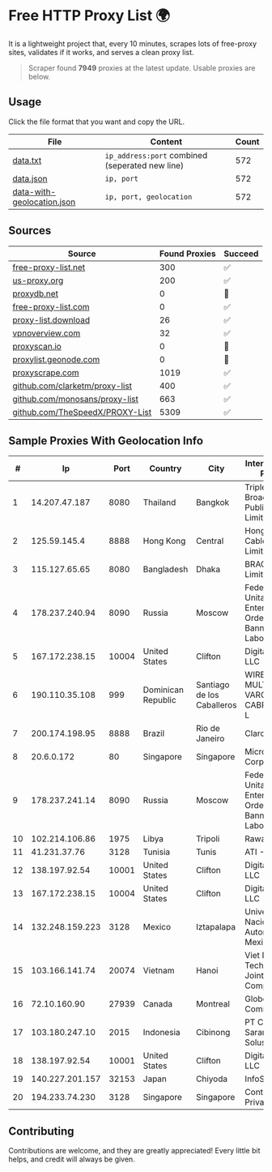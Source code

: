 
# Free HTTP Proxy List 🌍

It is a lightweight project that, every 10 minutes, scrapes lots of free-proxy sites, validates if it works, and serves a clean proxy list.


> Scraper found **7949** proxies at the latest update. Usable proxies are below.

## Usage

Click the file format that you want and copy the URL.


|File|Content|Count|
|----|-------|-----|
|[data.txt](https://raw.githubusercontent.com/themiralay/Proxy-List-World/master/data.txt)|`ip_address:port` combined (seperated new line)|572|
|[data.json](https://raw.githubusercontent.com/themiralay/Proxy-List-World/master/data.json)|`ip, port`|572|
|[data-with-geolocation.json](https://raw.githubusercontent.com/themiralay/Proxy-List-World/master/data-with-geolocation.json)|`ip, port, geolocation`|572|

## Sources

|Source|Found Proxies|Succeed|
|------|-------------|-------|
|[free-proxy-list.net](https://free-proxy-list.net)|300|✅|
|[us-proxy.org](https://www.us-proxy.org)|200|✅|
|[proxydb.net](http://proxydb.net)|0|🚫|
|[free-proxy-list.com](https://free-proxy-list.com/?page=&port=&type%5B%5D=http&type%5B%5D=https&up_time=0&search=Search)|0|✅|
|[proxy-list.download](https://www.proxy-list.download/HTTP)|26|✅|
|[vpnoverview.com](https://vpnoverview.com/privacy/anonymous-browsing/free-proxy-servers)|32|✅|
|[proxyscan.io](https://www.proxyscan.io)|0|🚫|
|[proxylist.geonode.com](https://proxylist.geonode.com/api/proxy-list?limit=300&page=1&sort_by=lastChecked&sort_type=desc&protocols=http,https)|0|🚫|
|[proxyscrape.com](https://api.proxyscrape.com/v2/?request=displayproxies&protocol=http&timeout=10000&country=all&ssl=all&anonymity=all)|1019|✅|
|[github.com/clarketm/proxy-list](https://raw.githubusercontent.com/clarketm/proxy-list/master/proxy-list-raw.txt)|400|✅|
|[github.com/monosans/proxy-list](https://raw.githubusercontent.com/monosans/proxy-list/main/proxies/http.txt)|663|✅|
|[github.com/TheSpeedX/PROXY-List](https://raw.githubusercontent.com/TheSpeedX/PROXY-List/master/http.txt)|5309|✅|


## Sample Proxies With Geolocation Info

|#|Ip|Port|Country|City|Internet Service Provider|
|-|--|----|-------|----|-------------------------|
|1|14.207.47.187|8080|Thailand|Bangkok|Triple T Broadband Public Company Limited|
|2|125.59.145.4|8888|Hong Kong|Central|Hong Kong Cable Television Limited|
|3|115.127.65.65|8080|Bangladesh|Dhaka|BRACNet Limited|
|4|178.237.240.94|8090|Russia|Moscow|Federal State Unitary Enterprise of the Order of the Red Banner of Labour "Russ|
|5|167.172.238.15|10004|United States|Clifton|DigitalOcean, LLC|
|6|190.110.35.108|999|Dominican Republic|Santiago de los Caballeros|WIRELESS MULTI SERVICE VARGAS CABRERA, S. R. L|
|7|200.174.198.95|8888|Brazil|Rio de Janeiro|Claro S.A|
|8|20.6.0.172|80|Singapore|Singapore|Microsoft Corporation|
|9|178.237.241.14|8090|Russia|Moscow|Federal State Unitary Enterprise of the Order of the Red Banner of Labour "Russ|
|10|102.214.106.86|1975|Libya|Tripoli|Rawafed|
|11|41.231.37.76|3128|Tunisia|Tunis|ATI - ISP|
|12|138.197.92.54|10001|United States|Clifton|DigitalOcean, LLC|
|13|167.172.238.15|10004|United States|Clifton|DigitalOcean, LLC|
|14|132.248.159.223|3128|Mexico|Iztapalapa|Universidad Nacional Autonoma de Mexico|
|15|103.166.141.74|20074|Vietnam|Hanoi|Viet NAM Cloud Technology Joint Stock Company|
|16|72.10.160.90|27939|Canada|Montreal|GloboTech Communications|
|17|103.180.247.10|2015|Indonesia|Cibinong|PT Cakrawala Sarana Solusindo|
|18|138.197.92.54|10001|United States|Clifton|DigitalOcean, LLC|
|19|140.227.201.157|32153|Japan|Chiyoda|InfoSphere|
|20|194.233.74.230|3128|Singapore|Singapore|Contabo Asia Private Limited|



## Contributing

Contributions are welcome, and they are greatly appreciated! Every
little bit helps, and credit will always be given.

